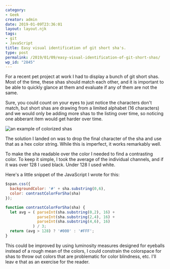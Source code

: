 ```yaml
---
category:
- Geek
creator: admin
date: 2019-01-09T23:36:01
layout: layout.njk
tags:
- git
- JavaScript
title: Easy visual identification of git short sha's.
type: post
permalink: /2019/01/09/easy-visual-identification-of-git-short-shas/
wp_id: "2845"
---
```


For a recent pet project at work I had to display a bunch of git short shas.  Most of the time, these shas should match each other, and it is important to be able to quickly glance at them and evaluate if any of them are not the same.

Sure, you could count on your eyes to just notice the characters don't match, but short shas are drawing from a limited alphabet (16 characters) and we would only be adding more shas to the listing over time, so noticing one abberant item would get harder over time.

![an example of colorized shas](http://static.velvetcache.org/pages/2019/01/09/easy-visual-identification-of-git-short-shas/example.png)

The solution I landed on was to drop the final character of the sha and use that as a hex color string.  While this is imperfect, it works remarkably well.

To make the sha readable over the color I needed to find a contrasting color.  To keep it simple, I took the average of the individual channels, and if it was over 128 I used black.  Under 128 I used white.

Here's a little snippet of the JavaScript I wrote for this:

```javascript
$span.css({
  backgroundColor: '#' + sha.substring(0,6),
  color: contrastColorForSha(sha)
});

function contrastColorForSha(sha) {
  let avg = ( parseInt(sha.substring(0,2), 16) + 
              parseInt(sha.substring(2,4), 16) +
              parseInt(sha.substring(4,6), 16)
            ) / 3;
  return (avg > 128) ? '#000' : '#FFF';
}
```

This could be improved by using luminosity measures designed for eyeballs instead of a rough mean of the colors, I could constrain the colorspace for shas to throw out colors that are problematic for color blindness, etc.  I'll leav e that as an exercise for the reader.
